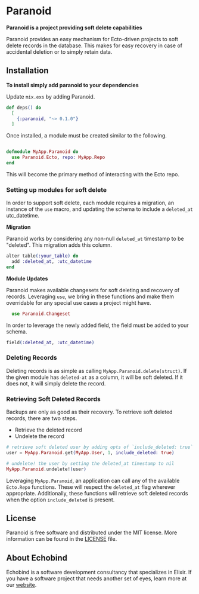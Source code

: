 # Paranoid

**Paranoid is a project providing soft delete capabilities**

Paranoid provides an easy mechanism for Ecto-driven projects to soft delete
records in the database. This makes for easy recovery in case of accidental
deletion or to simply retain data.

## Installation

**To install simply add paranoid to your dependencies**

Update `mix.exs` by adding Paranoid.

```elixir
def deps() do
  [
    {:paranoid, "~> 0.1.0"}
  ]
```

Once installed, a module must be created similar to the following.

```elixir

defmodule MyApp.Paranoid do
  use Paranoid.Ecto, repo: MyApp.Repo
end
```

This will become the primary method of interacting with the Ecto repo.

### Setting up modules for soft delete

In order to support soft delete, each module requires a migration, an instance
of the `use` macro, and updating the schema to include a `deleted_at`
utc_datetime.

**Migration**

Paranoid works by considering any non-null `deleted_at` timestamp to be
"deleted". This migration adds this column.

```elixir
alter table(:your_table) do
  add :deleted_at, :utc_datetime
end
```

**Module Updates**

Paranoid makes available changesets for soft deleting and recovery of records. Leveraging `use`, we bring in these functions and make them overridable for any special use cases a project might have.

```elixir
  use Paranoid.Changeset
```

In order to leverage the newly added field, the field must be added to your schema.

```elixir
field(:deleted_at, :utc_datetime)
```

### Deleting Records ###

Deleting records is as simple as calling `MyApp.Paranoid.delete(struct)`. If the
given module has `deleted-at` as a column, it will be soft deleted. If it does not, it will simply delete the record.


### Retrieving Soft Deleted Records

Backups are only as good as their recovery. To retrieve soft deleted records, there are two steps.

* Retrieve the deleted record
* Undelete the record

```elixir
# retrieve soft deleted user by adding opts of `include_deleted: true`
user = MyApp.Paranoid.get(MyApp.User, 1, include_deleted: true)

# undelete! the user by setting the deleted_at timestamp to nil
MyApp.Paranoid.undelete!(user)

```

Leveraging `MyApp.Paranoid`, an application can call any of the available
`Ecto.Repo` functions. These will respect the `deleted_at` flag wherever
appropriate. Additionally, these functions will retrieve soft deleted records
when the option `include_deleted` is present.

## License

Paranoid is free software and distributed under the MIT license. More information can be found in the [LICENSE](/LICENSE) file.

## About Echobind

Echobind is a software development consultancy that specializes in Elixir. If you have a software project that needs another set of eyes, learn more at our
[website][website].

[website]: https://echobind.com?utm_source=paranoid
